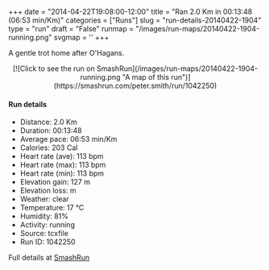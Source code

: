 +++
date = "2014-04-22T19:08:00-12:00"
title = "Ran 2.0 Km in 00:13:48 (06:53 min/Km)"
categories = ["Runs"]
slug = "run-details-20140422-1904"
type = "run"
draft = "False"
runmap = "/images/run-maps/20140422-1904-running.png"
svgmap = '<polyline points="58 0, 58 2, 58 4, 57 6, 57 7, 56 8, 56 9, 55 10, 55 10, 54 12, 54 13, 53 14, 52 16, 52 16, 51 17, 50 19, 50 20, 49 22, 49 23, 49 24, 47 25, 48 26, 49 26, 50 27, 52 28, 54 29, 55 30, 55 31, 55 31, 53 35, 53 36, 53 38, 52 39, 52 39, 52 40, 52 41, 52 41, 51 42, 50 43, 50 44, 50 45, 50 46, 48 47, 47 48, 45 51, 44 52, 44 52, 42 56, 42 57, 43 59, 43 60, 43 61, 43 62, 43 63, 43 64, 43 65, 44 66, 44 67, 44 68, 44 69, 44 70, 44 71, 44 72, 45 73, 45 74, 45 75, 45 75, 45 78, 45 79, 46 79, 46 80, 47 81, 48 81, 49 82, 51 82, 52 83, 53 84, 54 84, 55 83, 58 83, 59 83, 59 84, 59 85, 59 85, 59 86, 59 87, 59 88, 58 90, 57 91, 56 92, 56 93, 56 94, 56 95, 55 96, 55 97, 54 98, 54 99, 54 100">'
+++

A gentle trot home after O'Hagans. 



<!--more-->

<center>
[![Click to see the run on SmashRun](/images/run-maps/20140422-1904-running.png "A map of this run")](https://smashrun.com/peter.smith/run/1042250)
</center>

#### Run details

* Distance: 2.0 Km
* Duration: 00:13:48
* Average pace: 06:53 min/Km
* Calories: 203 Cal
* Heart rate (ave): 113 bpm
* Heart rate (max): 113 bpm
* Heart rate (min): 113 bpm
* Elevation gain: 127 m
* Elevation loss:  m
* Weather: clear
* Temperature: 17 &deg;C
* Humidity: 81%
* Activity: running
* Source: tcxfile
* Run ID: 1042250

Full details at [SmashRun](https://smashrun.com/peter.smith/run/1042250)